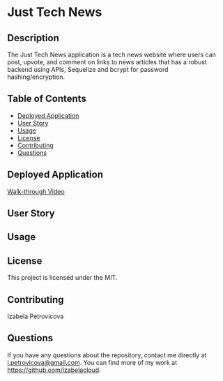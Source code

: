 # Just Tech News

## Description

The Just Tech News application is a tech news website where users can post, upvote, and comment on links to news articles that has a robust backend using APIs, Sequelize and bcrypt for password hashing/encryption.

## Table of Contents

* [Deployed Application](#deployed-application)
* [User Story](#user-story)
* [Usage](#usage)
* [License](#license)
* [Contributing](#contributing)
* [Questions](#questions)


## Deployed Application 

[Walk-through Video]()


## User Story 


## Usage


## License

This project is licensed under the MIT.

## Contributing

Izabela Petrovicova


## Questions

If you have any questions about the repository, contact me directly at i.petrovicova@gmail.com. You can find more of my work at https://github.com/izabelacloud.


